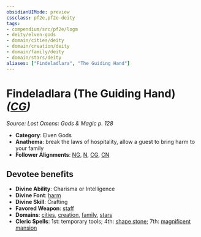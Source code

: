 ```yaml
---
obsidianUIMode: preview
cssclass: pf2e,pf2e-deity
tags:
- compendium/src/pf2e/logm
- deity/elven-gods
- domain/cities/deity
- domain/creation/deity
- domain/family/deity
- domain/stars/deity
aliases: ["Findeladlara", "The Guiding Hand"]
---
```

# Findeladlara (The Guiding Hand) *([CG](../../../rules/traits/chaotic-good-b1.md))*  
*Source: Lost Omens: Gods & Magic p. 128*  

- **Category**: Elven Gods
- **Anathema**: break the laws of hospitality, allow a guest to bring harm to your family
- **Follower Alignments**: [NG](../../../rules/traits/neutral-good-b1.md), [N](../../../rules/traits/neutral-b1.md), [CG](../../../rules/traits/chaotic-good-b1.md), [CN](../../../rules/traits/chaotic-neutral-b1.md)

## Devotee benefits

- **Divine Ability**: Charisma or Intelligence
- **Divine Font**: [harm](../../spells/harm.md)
- **Divine Skill**: Crafting
- **Favored Weapon**: [staff](../../equipment/items/staff.md)
- **Domains**: [cities](../domains.md#Cities), [creation](../domains.md#Creation), [family](../domains.md#Family), [stars](../domains.md#Stars)
- **Cleric Spells**: 1st: temporary tools; 4th: [shape stone](../../spells/shape-stone.md); 7th: [magnificent mansion](../../spells/magnificent-mansion.md)